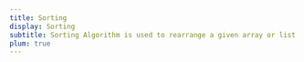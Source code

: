 ```yaml
---
title: Sorting
display: Sorting
subtitle: Sorting Algorithm is used to rearrange a given array or list elements according to a comparison operator on the elements. The comparison operator is used to decide the new order of element in the respective data structure.
plum: true
---
```


<SubNav module="algorithms" />

<ListQuestions module="algorithms" tag="sort" />
